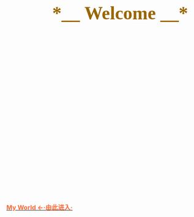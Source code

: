<html>
<head>
<title>Welcome to my world</title>
</head>
<body>
<style>
body{background:url(image/5.jpg)
no-repeat center 0}
</style>
<br/>
<br/>
<br/>
<br/>
<br/>
<br/>
<br/>
<br/>
<h1><font color =996600 size="12" font face="微软雅黑"> &nbsp;&nbsp;&nbsp;&nbsp;&nbsp;&nbsp;&nbsp;
&nbsp;&nbsp;&nbsp;&nbsp;&nbsp;&nbsp;
&nbsp;&nbsp;&nbsp;&nbsp;&nbsp;&nbsp;&nbsp;&nbsp;&nbsp;&nbsp;&nbsp;&nbsp;&nbsp;&nbsp;&nbsp;
&nbsp;&nbsp;&nbsp;&nbsp;&nbsp;&nbsp;&nbsp;&nbsp;&nbsp;&nbsp;*__&nbsp;Welcome&nbsp;__* </font></h1>   
<br/>
<br/>
<br/>
<br/>
<br/>
<br/>
<br/>
<br/>
<br/>
<br/>
<br/>
<br/>
<br/>
<br/>
<br/>
<br/>
<br/>
<br/>
<br/>
<br/>
<br/>
<br/>
<br/>
<br/>
<br/>  
<a href="html/1.html"><h3><font color =ff6633>My World&nbsp;←·由此进入·</font></h3></a>
</body>
</html>
